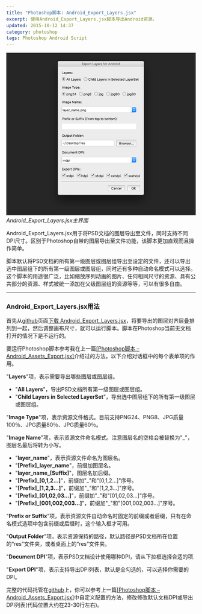 ```yaml
---
title: "Photoshop脚本: Android_Export_Layers.jsx"
excerpt: 使用Android_Export_Layers.jsx脚本导出Android资源。
updated: 2015-10-12 14:37
category: photoshop
tags: Photoshop Android Script
---
```


![Android_Export_Layers.jsx](/images/android_export_layers_for_photoshop/android_export_layer_jsx.png)_Android_Export_Layers.jsx主界面_

Android_Export_Layers.jsx用于将PSD文档的图层导出至文件，同时支持不同DPI尺寸。区别于Photoshop自带的图层导出至文件功能，该脚本更加直观而且操作简单。

脚本默认将PSD文档的所有第一级图层或图层组导出至设定的文件，还可以导出选中图层组下的所有第一级图层或图层组，同时还有多种自动命名模式可以选择。这个脚本的用途很广泛，比如缩放序列动画的图片、任何相同尺寸的资源、具有公共部分的资源、样式被统一添加在父级图层组的资源等等，可以有很多自由。

---

### Android_Export_Layers.jsx用法

首先从[github][Android_Export_Layers]页面[下载 Android_Export_Layers.jsx][Android_Export_Layers.jsx]，将要导出的图层对齐层叠排列到一起，然后调整画布尺寸，就可以运行脚本。脚本在Photoshop当前无文档打开的情况下是不运行的。

要运行Photoshop脚本参考我在上一篇[[Photoshop脚本 – Android_Assets_Export.jsx]][android-assets-export-for-photoshop]介绍过的方法，以下介绍对话框中的每个表单项的作用。

"**Layers**"项，表示需要导出哪些图层或图层组。

- "**All Layers**"，导出PSD文档所有第一级图层或图层组。
- "**Child Layers in Selected LayerSet**"，导出选中图层组下的所有第一级图层或图层组。

"**Image Type**"项，表示资源文件格式。目前支持PNG24、PNG8、JPG质量100％、JPG质量80％、JPG质量60％。

"**Image Name**"项，表示资源文件命名模式。注意图层名的空格会被替换为"\_"，图层名最后将转为小写。

- "**layer_name**"，表示资源文件命名为图层名。
- "**[Prefix]_layer_name**"，前缀加图层名。
- "**layer_name_[Suffix]**"，图层名加后缀。
- "**[Prefix]_[0,1,2...]**"，前缀加"\_"和"[0,1,2...]"序号。
- "**[Prefix]_[1,2,3...]**"，前缀加"\_"和"[1,2,3...]"序号。
- "**[Prefix]_[01,02,03...]**"，前缀加"\_"和"[01,02,03...]"序号。
- "**[Prefix]_[001,002,003...]**"，前缀加"\_"和"[001,002,003...]"序号。

"**Prefix or Suffix**"项，表示资源文件自动命名时固定的前缀或者后缀，只有在命名模式选项中包含前缀或后缀时，这个输入框才可用。

"**Output Folder**"项，表示资源保持的路径，默认路径是PSD文档所在位置的“res”文件夹，或者桌面上的“res”文件夹。

"**Document DPI**"项，表示PSD文档设计使用哪种DPI，请从下拉框选择合适的项.

"**Export DPI**"项，表示支持导出DPI列表，默认是全勾选的，可以选择你需要的DPI。

完整的代码托管在[github][Android_Export_Layers]上，你可以参考上一篇[[Photoshop脚本 – Android_Assets_Export.jsx]][android-assets-export-for-photoshop]中自定义配置的方法，修改修改默认文档DPI或导出DPI列表(代码位置大约在23-30行左右)。


[android-assets-export-for-photoshop]: /stories/android-assets-export-for-photoshop.html
[Android_Design_Action.atn]: https://github.com/Ashung/GUI_Automation_Toolbox/raw/master/Photoshop_Actions/Android_Design_Action.atn
[Android_Export_Layers]: https://github.com/Ashung/GUI_Automation_Toolbox/blob/master/Photoshop_Scripts/Android_Export_Layers.jsx
[Android_Export_Layers.jsx]: https://github.com/Ashung/GUI_Automation_Toolbox/raw/master/Photoshop_Scripts/Android_Export_Layers.jsx
